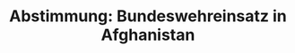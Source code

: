 ---
abstimmung:
  abstimmung: 3
  bundestagssitzung: 218
  datum: 25. März 2021
  legislaturperiode: 19
categories:
- Todo
data:
- title: Abstimmungsergebnis 20210325_3-data.pdf
  url: /res/2021-btw/abstimmungsergebnisse/20210325_3-data.pdf
- title: Abstimmungsergebnis 20210325_3_xls-data.xlsx
  url: /res/2021-btw/abstimmungsergebnisse/20210325_3_xls-data.xlsx
- title: Abstimmungsergebnis 20210325_3_xls-data.csv
  url: /res/2021-btw/abstimmungsergebnisse/csv/20210325_3_xls-data.csv
ergebnis:
  AfD:
    enthaltung: 0
    gesamt: 88
    ja: 0
    nein: 75
    nichtabgegeben: 13
    ungueltig: 0
  Bündnis 90/Die Grünen:
    enthaltung: 14
    gesamt: 67
    ja: 14
    nein: 32
    nichtabgegeben: 7
    ungueltig: 0
  Die Linke:
    enthaltung: 0
    gesamt: 69
    ja: 0
    nein: 56
    nichtabgegeben: 13
    ungueltig: 0
  FDP:
    enthaltung: 5
    gesamt: 80
    ja: 68
    nein: 2
    nichtabgegeben: 5
    ungueltig: 0
  cdu/csu:
    enthaltung: 0
    gesamt: 244
    ja: 224
    nein: 0
    nichtabgegeben: 20
    ungueltig: 0
  file: 20210325_3_xls-data.xlsx
  fraktionslos:
    enthaltung: 0
    gesamt: 8
    ja: 0
    nein: 4
    nichtabgegeben: 4
    ungueltig: 0
  spd:
    enthaltung: 2
    gesamt: 152
    ja: 126
    nein: 7
    nichtabgegeben: 17
    ungueltig: 0
layout: abstimmung
links:
- title: Link zu bundestag.de
  url: https://www.bundestag.de/parlament/plenum/abstimmung/abstimmung?id=719
preview: 'Deutscher Bundestag


  218. Sitzung des Deutschen Bundestages

  am Donnerstag, 25. März 2021


  Endgültiges Ergebnis der Namentlichen Abstimmung Nr. 3


  Beschlussempfehlung des Auswärtigen Ausschusses (3. Ausschuss)

  zu dem Antrag der Bundesregierung

  Fortsetzung der Beteiligung bewaffneter deutscher Streitkräfte am NATO-geführten
  Einsatz

  Resolute Support für die Ausbildung, Beratung und Unterstützung der afghanischen

  nationalen Verteidigungs- und Sicherheitskräfte in Afghanistan

  Drs. 19/26916 und 19/27840'
tags:
- Todo
title: 'Abstimmung: Bundeswehreinsatz in Afghanistan'
---